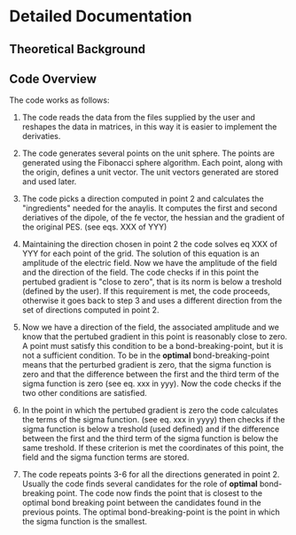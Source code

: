 # Detailed Documentation

## Theoretical Background
 
## Code Overview 
 The code works as follows:
 
1) The code reads the data from the files supplied by the user and reshapes the data in matrices, in this way it is easier to implement the derivaties.    

2) The code generates several points on the unit sphere. The points are generated using the Fibonacci sphere algorithm. Each point, along with the origin, defines a unit vector. The unit vectors generated are stored and used later.

3) The code picks a direction computed in point 2 and calculates the "ingredients" needed for the anaylis.  It computes the first and second deriatives of the dipole, of the fe vector, the hessian and the gradient of the original PES. (see eqs. XXX of YYY)

4) Maintaining the direction chosen in point 2 the code solves eq XXX of YYY for each point of the grid. The solution of this equation is an amplitude of the electric field. Now we have the amplitude of the field and the direction of the field. The code checks if in this point the pertubed gradient is "close to zero", that is its norm is below a treshold (defined by the user). If this requirement is met, the code proceeds, otherwise it goes back to step 3 and uses a different direction from the set of directions computed in point 2.

5) Now we have a direction of the field, the associated amplitude and we know that the pertubed gradient in this point is reasonably close to zero. A point must satisfy this condition to be a bond-breaking-point, but it is not a sufficient condition. To be in the **optimal** bond-breaking-point means that the perturbed gradient is zero, that the sigma function is zero and that the difference between the first and the third term of the sigma function is zero (see eq. xxx in yyy). Now the code checks if the two other conditions are satisfied. 

6) In the point in which the pertubed gradient is zero the code calculates the terms of the sigma function. (see eq. xxx in yyyy) then checks if the sigma function is below a treshold (used defined) and if the difference between the first and the third term of the sigma function is below the same treshold. If these criterion is met the coordinates of this point, the field and the sigma function terms are stored.

7) The code repeats points 3-6 for all the directions generated in point 2. Usually the code finds several candidates for the role of **optimal** bond-breaking point. The code now finds the point that is closest to the optimal bond breaking point between the candidates found in the previous points. The optimal bond-breaking-point is the point in which the sigma function is the smallest.




